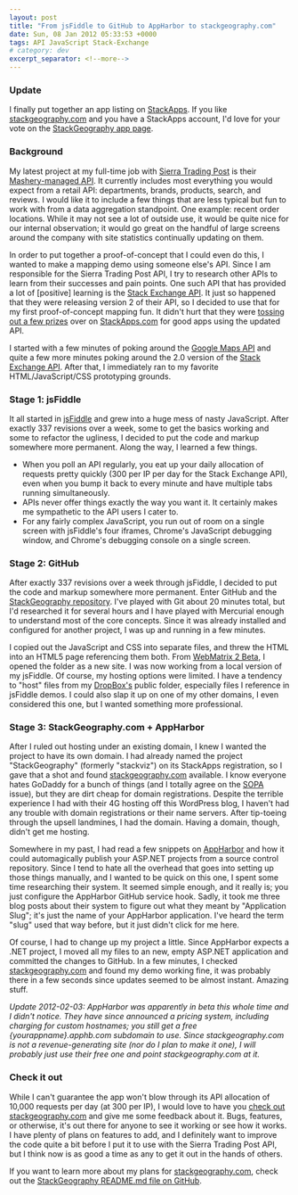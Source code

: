 ```yaml
---
layout: post
title: "From jsFiddle to GitHub to AppHarbor to stackgeography.com"
date: Sun, 08 Jan 2012 05:33:53 +0000
tags: API JavaScript Stack-Exchange
# category: dev
excerpt_separator: <!--more-->
---
```


### Update

I finally put together an app listing on [StackApps](http://stackapps.com). If you like [stackgeography.com](http://www.stackgeography.com/) and you have a StackApps account, I'd love for your vote on the [StackGeography app page](http://stackapps.com/questions/2913/stackgeography-a-stack-exchange-question-mapping-site).

### Background

My latest project at my full-time job with [Sierra Trading Post](http://www.sierratradingpost.com) is their [Mashery-managed API](http://dev.sierratradingpost.com). It currently includes most everything you would expect from a retail API: departments, brands, products, search, and reviews. I would like it to include a few things that are less typical but fun to work with from a data aggregation standpoint. One example: recent order locations. While it may not see a lot of outside use, it would be quite nice for our internal observation; it would go great on the handful of large screens around the company with site statistics continually updating on them.

<!--more-->

In order to put together a proof-of-concept that I could even do this, I wanted to make a mapping demo using someone else's API. Since I am responsible for the Sierra Trading Post API, I try to research other APIs to learn from their successes and pain points. One such API that has provided a lot of [positive] learning is the [Stack Exchange API](http://api.stackexchange.com/docs/). It just so happened that they were releasing version 2 of their API, so I decided to use that for my first proof-of-concept mapping fun. It didn't hurt that they were [tossing out a few prizes](http://blog.stackoverflow.com/2011/12/stack-exchange-api-v2-0-public-beta/) over on [StackApps.com](http://stackapps.com) for good apps using the updated API.

I started with a few minutes of poking around the [Google Maps API](http://code.google.com/apis/maps/documentation/javascript/basics.html) and quite a few more minutes poking around the 2.0 version of the [Stack Exchange API](http://api.stackexchange.com/docs/). After that, I immediately ran to my favorite HTML/JavaScript/CSS prototyping grounds.

### Stage 1: jsFiddle

It all started in [jsFiddle](http://jsfiddle.net) and grew into a huge mess of nasty JavaScript. After exactly 337 revisions over a week, some to get the basics working and some to refactor the ugliness, I decided to put the code and markup somewhere more permanent. Along the way, I learned a few things.

* When you poll an API regularly, you eat up your daily allocation of requests pretty quickly (300 per IP per day for the Stack Exchange API), even when you bump it back to every minute and have multiple tabs running simultaneously.
* APIs never offer things exactly the way you want it. It certainly makes me sympathetic to the API users I cater to.
* For any fairly complex JavaScript, you run out of room on a single screen with jsFiddle's four iframes, Chrome's JavaScript debugging window, and Chrome's debugging console on a single screen.

### Stage 2: GitHub

After exactly 337 revisions over a week through jsFiddle, I decided to put the code and markup somewhere more permanent. Enter GitHub and the [StackGeography repository](https://github.com/patridge/StackGeography). I've played with Git about 20 minutes total, but I'd researched it for several hours and I have played with Mercurial enough to understand most of the core concepts. Since it was already installed and configured for another project, I was up and running in a few minutes.

I copied out the JavaScript and CSS into separate files, and threw the HTML into an HTML5 page referencing them both. From [WebMatrix 2 Beta](http://www.microsoft.com/web/webmatrix/next/), I opened the folder as a new site. I was now working from a local version of my jsFiddle. Of course, my hosting options were limited. I have a tendency to "host" files from my [DropBox's](http://db.tt/MM5CStl) public folder, especially files I reference in jsFiddle demos. I could also slap it up on one of my other domains, I even considered this one, but I wanted something more professional.

### Stage 3: StackGeography.com + AppHarbor

After I ruled out hosting under an existing domain, I knew I wanted the project to have its own domain. I had already named the project "StackGeography" (formerly "stackviz") on its StackApps registration, so I gave that a shot and found [stackgeography.com](http://www.stackgeography.com/) available. I know everyone hates GoDaddy for a bunch of things (and I totally agree on the [SOPA](http://en.wikipedia.org/wiki/Stop_Online_Piracy_Act) issue), but they are dirt cheap for domain registrations. Despite the terrible experience I had with their 4G hosting off this WordPress blog, I haven't had any trouble with domain registrations or their name servers. After tip-toeing through the upsell landmines, I had the domain. Having a domain, though, didn't get me hosting. 

Somewhere in my past, I had read a few snippets on [AppHarbor](https://appharbor.com/) and how it could automagically publish your ASP.NET projects from a source control repository. Since I tend to hate all the overhead that goes into setting up those things manually, and I wanted to be quick on this one, I spent some time researching their system. It seemed simple enough, and it really is; you just configure the AppHarbor GitHub service hook. Sadly, it took me three blog posts about their system to figure out what they meant by "Application Slug"; it's just the name of your AppHarbor application. I've heard the term "slug" used that way before, but it just didn't click for me here.

Of course, I had to change up my project a little. Since AppHarbor expects a .NET project, I moved all my files to an new, empty ASP.NET application and committed the changes to GitHub. In a few minutes, I checked [stackgeography.com](http://www.stackgeography.com/) and found my demo working fine, it was probably there in a few seconds since updates seemed to be almost instant. Amazing stuff.

*Update 2012-02-03: AppHarbor was apparently in beta this whole time and I didn't notice. They have since announced a pricing system, including charging for custom hostnames; you still get a free {yourappname}.apphb.com subdomain to use. Since stackgeography.com is not a revenue-generating site (nor do I plan to make it one), I will probably just use their free one and point stackgeography.com at it.*

### Check it out

While I can't guarantee the app won't blow through its API allocation of 10,000 requests per day (at 300 per IP), I would love to have you [check out stackgeography.com](http://www.stackgeography.com/) and give me some feedback about it. Bugs, features, or otherwise, it's out there for anyone to see it working or see how it works. I have plenty of plans on features to add, and I definitely want to improve the code quite a bit before I put it to use with the Sierra Trading Post API, but I think now is as good a time as any to get it out in the hands of others.

If you want to learn more about my plans for [stackgeography.com](http://www.stackgeography.com/), check out the [StackGeography README.md file on GitHub](https://github.com/patridge/StackGeography).
